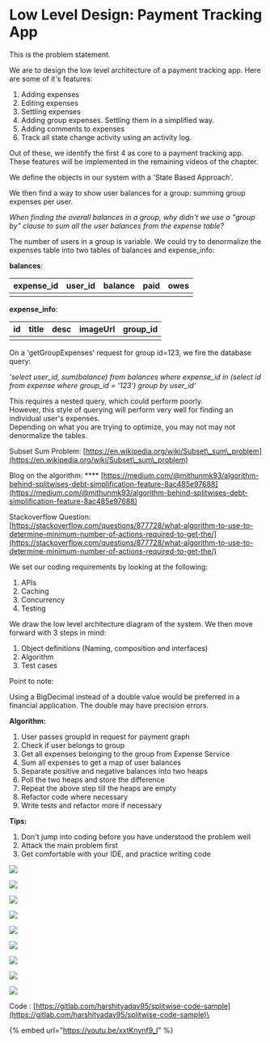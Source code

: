 # Low Level Design: Payment Tracking App

This is the problem statement.

We are to design the low level architecture of a payment tracking app. Here are some of it's features:

1. Adding expenses
2. Editing expenses
3. Settling expenses
4. Adding group expenses. Settling them in a simplified way.
5. Adding comments to expenses
6. Track all state change activity using an activity log.

Out of these, we identify the first 4 as core to a payment tracking app. These features will be implemented in the remaining videos of the chapter.

We define the objects in our system with a 'State Based Approach'.

We then find a way to show user balances for a group: summing group expenses per user.

_When finding the overall balances in a group, why didn't we use a "group by" clause to sum all the user balances from the expense table?_

The number of users in a group is variable. We could try to denormalize the expenses table into two tables of balances and expense\_info:

**balances**:

| expense\_id | user\_id | balance | paid | owes |
| ----------- | -------- | ------- | ---- | ---- |
|             |          |         |      |      |

**expense\_info**:

| id | title | desc | imageUrl | group\_id |
| -- | ----- | ---- | -------- | --------- |
|    |       |      |          |           |

On a 'getGroupExpenses' request for group id=123, we fire the database query:

_'select user\_id, sum(balance) from balances where expense\_id in (select id from expense where group\_id = '123') group by user\_id'_

This requires a nested query, which could perform poorly.\
However, this style of querying will perform very well for finding an individual user's expenses.\
Depending on what you are trying to optimize, you may not may not denormalize the tables.

Subset Sum Problem: [https://en.wikipedia.org/wiki/Subset\_sum\_problem](https://en.wikipedia.org/wiki/Subset\_sum\_problem)

Blog on the algorithm: **** [https://medium.com/@mithunmk93/algorithm-behind-splitwises-debt-simplification-feature-8ac485e97688](https://medium.com/@mithunmk93/algorithm-behind-splitwises-debt-simplification-feature-8ac485e97688)

Stackoverflow Question: [https://stackoverflow.com/questions/877728/what-algorithm-to-use-to-determine-minimum-number-of-actions-required-to-get-the/](https://stackoverflow.com/questions/877728/what-algorithm-to-use-to-determine-minimum-number-of-actions-required-to-get-the/)



We set our coding requirements by looking at the following:

1. APIs
2. Caching
3. Concurrency
4. Testing



We draw the low level architecture diagram of the system. We then move forward with 3 steps in mind:

1. Object definitions (Naming, composition and interfaces)
2. Algorithm
3. Test cases

Point to note:

Using a BigDecimal instead of a double value would be preferred in a financial application. The double may have precision errors.



**Algorithm:**

1. User passes groupId in request for payment graph
2. Check if user belongs to group
3. Get all expenses belonging to the group from Expense Service
4. Sum all expenses to get a map of user balances
5. Separate positive and negative balances into two heaps
6. Poll the two heaps and store the difference
7. Repeat the above step till the heaps are empty
8. Refactor code where necessary
9. Write tests and refactor more if necessary

**Tips:**

1. Don't jump into coding before you have understood the problem well
2. Attack the main problem first
3. Get comfortable with your IDE, and practice writing code

![](<.gitbook/assets/image (16).png>)

![](<.gitbook/assets/image (17).png>)

![](<.gitbook/assets/image (18).png>)

![](<.gitbook/assets/image (19).png>)

![](<.gitbook/assets/image (20).png>)

![](<.gitbook/assets/image (21).png>)

![](<.gitbook/assets/image (22).png>)

![](<.gitbook/assets/image (23).png>)

![](<.gitbook/assets/image (24).png>)

Code  : [https://gitlab.com/harshityadav95/splitwise-code-sample](https://gitlab.com/harshityadav95/splitwise-code-sample)\


{% embed url="https://youtu.be/xxtKnynf9_I" %}





